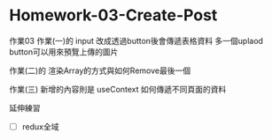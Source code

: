 # Homework-03-Create-Post

作業03
作業(一)的 input 改成透過button後會傳遞表格資料
多一個uplaod button可以用來預覽上傳的圖片

作業(二)的 渲染Array的方式與如何Remove最後一個

作業(三) 新增的內容則是 useContext
如何傳遞不同頁面的資料

延伸練習

- [ ] redux全域
